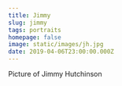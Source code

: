 ```yaml
---
title: Jimmy
slug: jimmy
tags: portraits
homepage: false
image: static/images/jh.jpg
date: 2019-04-06T23:00:00.000Z
---
```

Picture of Jimmy Hutchinson
